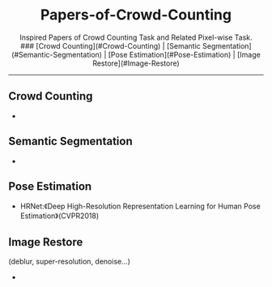 <h1 align="center">Papers-of-Crowd-Counting</h1>

<div align="center">
  Inspired Papers of Crowd Counting Task and Related Pixel-wise Task. 
</div>

<div align="center">
 ### [Crowd Counting](#Crowd-Counting) | [Semantic Segmentation](#Semantic-Segmentation) | [Pose Estimation](#Pose-Estimation) | [Image Restore](#Image-Restore)
</div>

---
## Crowd Counting
   - 
   
## Semantic Segmentation
   - 
   
## Pose Estimation
   - HRNet:《Deep High-Resolution Representation Learning for Human Pose Estimation》(CVPR2018)
   
## Image Restore

(deblur, super-resolution, denoise...)

   - 
